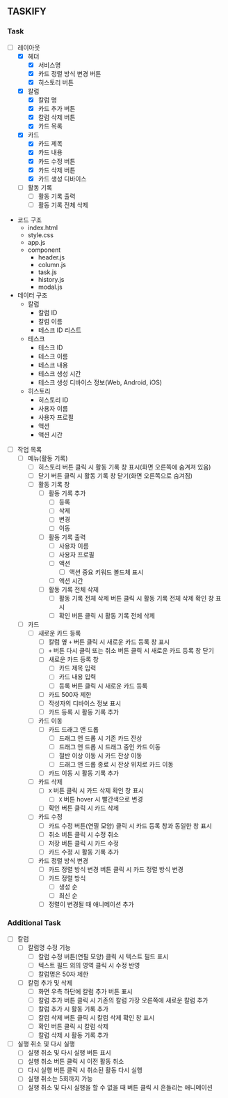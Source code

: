 ## TASKIFY

### Task

- [ ] 레이아웃
  - [x] 헤더
    - [x] 서비스명
    - [x] 카드 정렬 방식 변경 버튼
    - [x] 히스토리 버튼
  - [x] 칼럼
    - [x] 칼럼 명
    - [x] 카드 추가 버튼
    - [x] 칼럼 삭제 버튼
    - [x] 카드 목록
  - [x] 카드
    - [x] 카드 제목
    - [x] 카드 내용
    - [x] 카드 수정 버튼
    - [x] 카드 삭제 버튼
    - [x] 카드 생성 디바이스
  - [ ] 활동 기록
    - [ ] 활동 기록 출력
    - [ ] 활동 기록 전체 삭제
- 코드 구조
  - index.html
  - style.css
  - app.js
  - component
    - header.js
    - column.js
    - task.js
    - history.js
    - modal.js
- 데이터 구조
  - 칼럼
    - 칼럼 ID
    - 칼럼 이름
    - 테스크 ID 리스트
  - 테스크
    - 테스크 ID
    - 테스크 이름
    - 테스크 내용
    - 테스크 생성 시간
    - 테스크 생성 디바이스 정보(Web, Android, iOS)
  - 히스토리
    - 히스토리 ID
    - 사용자 이름
    - 사용자 프로필
    - 액션
    - 액션 시간
- [ ] 작업 목록
  - [ ] 메뉴(활동 기록)
    - [ ] 히스토리 버튼 클릭 시 활동 기록 창 표시(화면 오른쪽에 숨겨져 있음)
    - [ ] 닫기 버튼 클릭 시 활동 기록 창 닫기(화면 오른쪽으로 숨겨짐)
    - [ ] 활동 기록 창
      - [ ] 활동 기록 추가
        - [ ] 등록
        - [ ] 삭제
        - [ ] 변경
        - [ ] 이동
      - [ ] 활동 기록 출력
        - [ ] 사용자 이름
        - [ ] 사용자 프로필
        - [ ] 액션
          - [ ] 액션 중요 키워드 볼드체 표시
        - [ ] 액션 시간
      - [ ] 활동 기록 전체 삭제
        - [ ] 활동 기록 전체 삭제 버튼 클릭 시 활동 기록 전체 삭제 확인 창 표시
        - [ ] 확인 버튼 클릭 시 활동 기록 전체 삭제
  - [ ] 카드
    - [ ] 새로운 카드 등록
      - [ ] 칼럼 옆 `+` 버튼 클릭 시 새로운 카드 등록 창 표시
      - [ ] `+` 버튼 다시 클릭 또는 취소 버튼 클릭 시 새로운 카드 등록 창 닫기
      - [ ] 새로운 카드 등록 창
        - [ ] 카드 제목 입력
        - [ ] 카드 내용 입력
        - [ ] 등록 버튼 클릭 시 새로운 카드 등록
      - [ ] 카드 500자 제한
      - [ ] 작성자의 디바이스 정보 표시
      - [ ] 카드 등록 시 활동 기록 추가
    - [ ] 카드 이동
      - [ ] 카드 드래그 앤 드롭
        - [ ] 드래그 앤 드롭 시 기존 카드 잔상
        - [ ] 드래그 앤 드롭 시 드래그 중인 카드 이동
        - [ ] 절반 이상 이동 시 카드 잔상 이동
        - [ ] 드래그 앤 드롭 종료 시 잔상 위치로 카드 이동
      - [ ] 카드 이동 시 활동 기록 추가
    - [ ] 카드 삭제
      - [ ] `X` 버튼 클릭 시 카드 삭제 확인 창 표시
        - [ ] `X` 버튼 hover 시 빨간색으로 변경
      - [ ] 확인 버튼 클릭 시 카드 삭제
    - [ ] 카드 수정
      - [ ] 카드 수정 버튼(연필 모양) 클릭 시 카드 등록 창과 동일한 창 표시
      - [ ] 취소 버튼 클릭 시 수정 취소
      - [ ] 저장 버튼 클릭 시 카드 수정
      - [ ] 카드 수정 시 활동 기록 추가
    - [ ] 카드 정렬 방식 변경
      - [ ] 카드 정렬 방식 변경 버튼 클릭 시 카드 정렬 방식 변경
      - [ ] 카드 정렬 방식
        - [ ] 생성 순
        - [ ] 최신 순
      - [ ] 정렬이 변경될 때 애니메이션 추가

### Additional Task

- [ ] 칼럼
  - [ ] 칼럼명 수정 기능
    - [ ] 칼럼 수정 버튼(연필 모양) 클릭 시 텍스트 필드 표시
    - [ ] 텍스트 필드 외의 영역 클릭 시 수정 반영
    - [ ] 칼럼명은 50자 제한
  - [ ] 칼럼 추가 및 삭제
    - [ ] 화면 우측 하단에 칼럼 추가 버튼 표시
    - [ ] 칼럼 추가 버튼 클릭 시 기존의 칼럼 가장 오른쪽에 새로운 칼럼 추가
    - [ ] 칼럼 추가 시 활동 기록 추가
    - [ ] 칼럼 삭제 버튼 클릭 시 칼럼 삭제 확인 창 표시
    - [ ] 확인 버튼 클릭 시 칼럼 삭제
    - [ ] 칼럼 삭제 시 활동 기록 추가
- [ ] 실행 취소 및 다시 실행
  - [ ] 실행 취소 및 다시 실행 버튼 표시
  - [ ] 실행 취소 버튼 클릭 시 이전 활동 취소
  - [ ] 다시 실행 버튼 클릭 시 취소된 활동 다시 실행
  - [ ] 실행 취소는 5회까지 가능
  - [ ] 실행 취소 및 다시 실행을 할 수 없을 때 버튼 클릭 시 흔들리는 애니메이션
